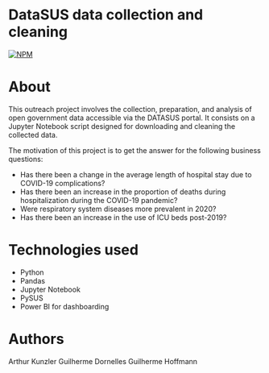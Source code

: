 # DataSUS data collection and cleaning
[![NPM](https://img.shields.io/npm/l/react)](https://github.com/hoffmann-g/spring-boot-shop/blob/main/LICENSE)

# About

This outreach project involves the collection, preparation, and analysis of open government data accessible via the DATASUS portal. It consists on a Jupyter Notebook script designed for downloading and cleaning the collected data.

The motivation of this project is to get the answer for the following business questions:

- Has there been a change in the average length of hospital stay due to COVID-19 complications?
- Has there been an increase in the proportion of deaths during hospitalization during the COVID-19 pandemic?
- Were respiratory system diseases more prevalent in 2020?
- Has there been an increase in the use of ICU beds post-2019?

# Technologies used
- Python
- Pandas
- Jupyter Notebook
- PySUS
- Power BI for dashboarding

# Authors

Arthur Kunzler
Guilherme Dornelles
Guilherme Hoffmann
